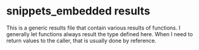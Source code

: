 snippets_embedded results
=================

This is a generic results file that contain various results of functions. I generally let functions always result the type defined here. When I need to return values to the caller, that is usually done by reference.
